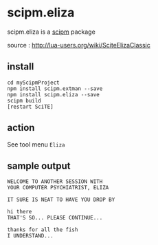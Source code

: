 # scipm.eliza

scipm.eliza is a [scipm](https://github.com/aminassian/scipm) package

source : http://lua-users.org/wiki/SciteElizaClassic

## install

```
cd myScipmProject
npm install scipm.extman --save
npm install scipm.eliza --save
scipm build
[restart SciTE]
```

## action

See tool menu ``Eliza``

## sample output

```
WELCOME TO ANOTHER SESSION WITH
YOUR COMPUTER PSYCHIATRIST, ELIZA

IT SURE IS NEAT TO HAVE YOU DROP BY

hi there
THAT'S SO... PLEASE CONTINUE...

thanks for all the fish
I UNDERSTAND...
```
